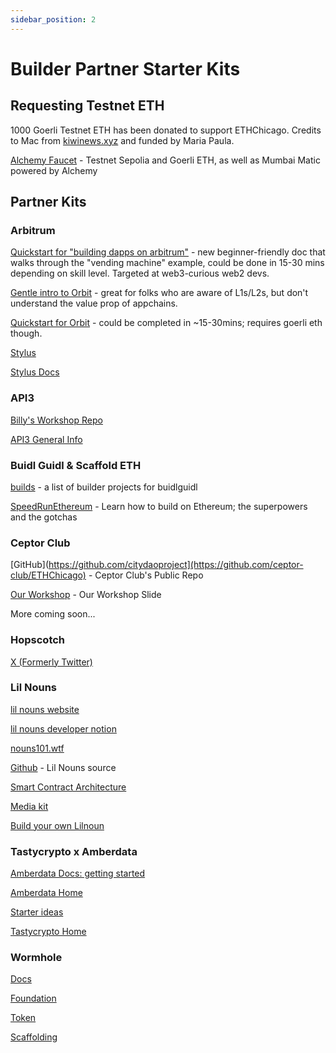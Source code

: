 ```yaml
---
sidebar_position: 2
---
```


# Builder Partner Starter Kits

## Requesting Testnet ETH

1000 Goerli Testnet ETH has been donated to support ETHChicago. Credits to Mac from [kiwinews.xyz](https://www.kiwinews.xyz/) and funded by Maria Paula.


[Alchemy Faucet](https://sepoliafaucet.com/)​ - Testnet Sepolia and Goerli ETH, as well as Mumbai Matic powered by Alchemy

## Partner Kits

### Arbitrum

[Quickstart for "building dapps on arbitrum"](https://developer.arbitrum.io/for-devs/quickstart-solidity-hardhat) - new beginner-friendly doc that walks through the "vending machine" example, could be done in 15-30 mins depending on skill level. Targeted at web3-curious web2 devs. 

[Gentle intro to Orbit](https://developer.arbitrum.io/launch-orbit-chain/orbit-gentle-introduction) - great for folks who are aware of L1s/L2s, but don't understand the value prop of appchains.

[Quickstart for Orbit](https://developer.arbitrum.io/launch-orbit-chain/orbit-quickstart) - could be completed in ~15-30mins; requires goerli eth though.


[Stylus](https://arbitrum.io/stylus)

[Stylus Docs](https://docs.arbitrum.io/stylus/stylus-gentle-introduction)

### API3

[Billy's Workshop Repo](https://github.com/billyjitsu/API3-PriceFeeds-Hardhat-Foundry)

[API3 General Info](https://api3.org/)


### Buidl Guidl & Scaffold ETH

[builds](https://app.buidlguidl.com/builds) - a list of builder projects for buidlguidl

[SpeedRunEthereum](https://speedrunethereum.com/)​ - Learn how to build on Ethereum; the superpowers and the gotchas


### Ceptor Club

[GitHub](https://github.com/citydaoproject](https://github.com/ceptor-club/ETHChicago) - Ceptor Club's Public Repo

[Our Workshop](https://docs.google.com/presentation/d/1mtMkzCalnyWta4Izh20Yp2v47xfSvoBWPo4u8vMTgqk/edit?usp=sharing) - Our Workshop Slide

More coming soon...


### Hopscotch

[X (Formerly Twitter)](https://twitter.com/HopscotchTeam)


### Lil Nouns

[lil nouns website](https://lilnouns.wtf/)

[lil nouns developer notion](https://lilnouns.notion.site/Build-on-Lil-Nouns-898f4dca1db64e20b1d4d66432bbe7d9)

[nouns101.wtf](https://www.nouns101.wtf/)

[Github](https://github.com/lilnounsDAO/) - Lil Nouns source

[Smart Contract Architecture](https://lilnouns.notion.site/Lil-Nouns-Smart-contract-architecture-a4cadc430d97409e99d17ce09720e4d0)

[Media kit](https://www.onboarding.wtf/liln.html)

[Build your own Lilnoun](https://byn.wtf)


### Tastycrypto x Amberdata

[Amberdata Docs: getting started](https://docs.amberdata.io/reference/reference-getting-started#reference-getting-started)

[Amberdata Home](https://www.amberdata.io/)

[Starter ideas](https://github.com/amberdata/jupyter-notebook)

[Tastycrypto Home](https://www.tastycrypto.com/)

### Wormhole

[Docs](https://docs.wormhole.com/wormhole/)

[Foundation](https://github.com/wormhole-foundation/hello-wormhole)

[Token](https://github.com/wormhole-foundation/hello-token)

[Scaffolding](https://github.com/wormhole-foundation/wormhole-scaffolding)

